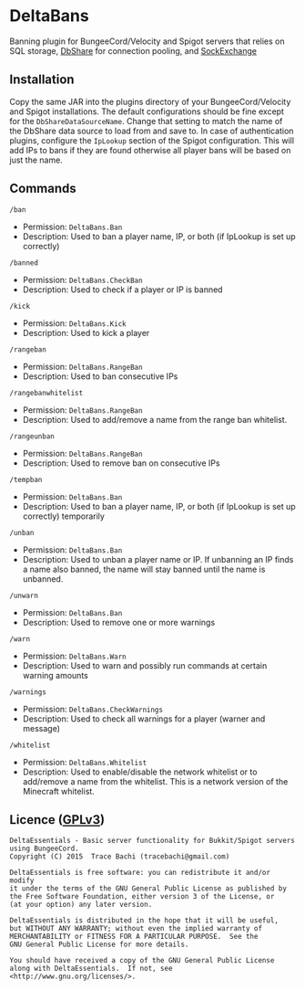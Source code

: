 # DeltaBans
Banning plugin for BungeeCord/Velocity and Spigot servers that relies on SQL storage, [DbShare](https://github.com/geeitszee/DbShare)
for connection pooling, and [SockExchange](https://github.com/geeitszee/SockExchange)

## Installation
Copy the same JAR into the plugins directory of your BungeeCord/Velocity and Spigot installations. The
default configurations should be fine except for the `DbShareDataSourceName`. Change that setting
to match the name of the DbShare data source to load from and save to. In case of authentication
plugins, configure the `IpLookup` section of the Spigot configuration. This will add IPs to bans
if they are found otherwise all player bans will be based on just the name.

## Commands
`/ban`
- Permission: `DeltaBans.Ban`
- Description: Used to ban a player name, IP, or both (if IpLookup is set up correctly)

`/banned`
- Permission: `DeltaBans.CheckBan`
- Description: Used to check if a player or IP is banned

`/kick`
- Permission: `DeltaBans.Kick`
- Description: Used to kick a player

`/rangeban`
- Permission: `DeltaBans.RangeBan`
- Description: Used to ban consecutive IPs

`/rangebanwhitelist`
- Permission: `DeltaBans.RangeBan`
- Description: Used to add/remove a name from the range ban whitelist.

`/rangeunban`
- Permission: `DeltaBans.RangeBan`
- Description: Used to remove ban on consecutive IPs

`/tempban`
- Permission: `DeltaBans.Ban`
- Description: Used to ban a player name, IP, or both (if IpLookup is set up correctly) temporarily

`/unban`
- Permission: `DeltaBans.Ban`
- Description: Used to unban a player name or IP. If unbanning an IP finds a name also banned, the name will stay banned until the name is unbanned.

`/unwarn`
- Permission: `DeltaBans.Ban`
- Description: Used to remove one or more warnings

`/warn`
- Permission: `DeltaBans.Warn`
- Description: Used to warn and possibly run commands at certain warning amounts

`/warnings`
- Permission: `DeltaBans.CheckWarnings`
- Description: Used to check all warnings for a player (warner and message)

`/whitelist`
- Permission: `DeltaBans.Whitelist`
- Description: Used to enable/disable the network whitelist or to add/remove a name from the whitelist. This is a network version of the Minecraft whitelist. 

## Licence ([GPLv3](http://www.gnu.org/licenses/gpl-3.0.en.html))
```
DeltaEssentials - Basic server functionality for Bukkit/Spigot servers using BungeeCord.
Copyright (C) 2015  Trace Bachi (tracebachi@gmail.com)

DeltaEssentials is free software: you can redistribute it and/or modify
it under the terms of the GNU General Public License as published by
the Free Software Foundation, either version 3 of the License, or
(at your option) any later version.

DeltaEssentials is distributed in the hope that it will be useful,
but WITHOUT ANY WARRANTY; without even the implied warranty of
MERCHANTABILITY or FITNESS FOR A PARTICULAR PURPOSE.  See the
GNU General Public License for more details.

You should have received a copy of the GNU General Public License
along with DeltaEssentials.  If not, see <http://www.gnu.org/licenses/>.
```
